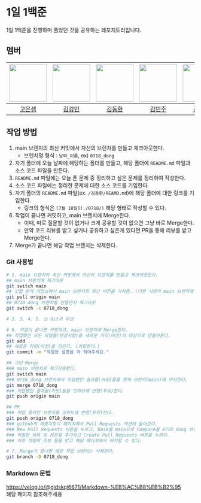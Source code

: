 # 1일 1백준
1일 1백준을 진행하며 풀었던 것을 공유하는 레포지토리입니다.

## 멤버
| [<img src="https://github.com/Koeunsaem.png" width="100px">](https://github.com/Koeunsaem) | [<img src="https://github.com/dobbymin.png" width="100px">](https://github.com/dobbymin) | [<img src="https://github.com/gidskql6671.png" width="100px">](https://github.com/gidskql6671) | [<img src="https://github.com/manjookim.png" width="100px">](https://github.com/manjookim) | [<img src="https://github.com/ppocchi.png" width="100px">](https://github.com/ppocchi) | [<img src="https://github.com/looksambrook.png" width="100px">](https://github.com/looksambrook) | [<img src="https://github.com/zrhmg0b71.png" width="100px">](https://github.com/zrhmg0b71) | [<img src="https://github.com/chaennlee.png" width="100px">](https://github.com/chaennlee) |
| :-----: | :-----: | :-----: | :-----: | :-----: | :-----: | :-----: | :-----: |
| [고은샘](./고은샘) | [김강민](./김강민) | [김동환](./김동환) | [김민주](./김민주) | [김아진](./김아진) | [박채빈](./박채빈) | [송나흔](./송나흔) | [이채은](./이채은) |

## 작업 방법
1. main 브렌치의 최신 커밋에서 자신의 브렌치를 만들고 체크아웃한다.
    - 브렌치명 형식 : `날짜_이름`, ex) `0718_dong`
2. 자기 폴더에 오늘 날짜에 해당하는 폴더를 만들고, 해당 폴더에 `README.md` 파일과 소스 코드 파일을 만든다.
3. `README.md` 파일에는 오늘 푼 문제 중 정리하고 싶은 문제를 정리하여 작성한다.
4. 소스 코드 파일에는 정리한 문제에 대한 소스 코드를 기입한다.
5. 자기 폴더의 `README.md` 파일(ex. `/김동환/REAMD.md`)에 해당 폴더에 대한 링크를 기입한다.
    - 링크의 형식은 `[7월 18일](./0718/)` 해당 형태로 작성할 수 있다.
6. 작업이 끝나면 커밋하고, main 브렌치에 Merge한다.
    - 이때, 따로 질문할 것이 없거나 크게 공유할 것이 없으면 그냥 바로 Merge한다.
    - 만약 코드 리뷰를 받고 싶거나 공유하고 싶은게 있다면 PR을 통해 리뷰를 받고 Merge한다.
7. Merge가 끝나면 해당 작업 브렌치는 삭제한다.

### Git 사용법
``` bash
# 1. main 브렌치의 최신 커밋에서 자신의 브렌치를 만들고 체크아웃한다.
## main 브렌치에 체크아웃
git switch main
## 깃헙 원격 저장소에서 main 브렌치의 최신 버전을 가져옴. (다른 사람이 main 브렌치에 새로운 커밋을 머지했을 수 있으니)
git pull origin main
## 0718_dong 브렌치를 만들면서 체크아웃
git switch -c 0718_dong

# 2. 3. 4. 5. 는 Git과 무관

# 6. 작업이 끝나면 커밋하고, main 브렌치에 Merge한다.
## 작업했던 모든 파일들(변경사항)을 새로운 커밋(버전)의 대상으로 만들어준다.
git add .
## 새로운 커밋(버전)을 만든다. (커밋한다.)
git commit -m "적절한 설명을 꼭 적어주세요."

## 그냥 Merge
### main 브렌치로 체크아웃한다.
git switch main
### 0718_dong 브렌치에서 작업했던 결과물(커밋)들을 현재 브렌치(main)에 머지한다.
git merge 0718_dong
### 작업했던 결과물(커밋)들을 깃허브에 반영(푸쉬)한다.
git push origin main

## PR
### 작업 중이던 브렌치를 깃허브에 반영(푸쉬)한다.
git push origin 0718_dong
### github의 레포지토리 페이지에서 Pull Requests 섹션에 들어간다.
### New Pull Requests 버튼을 누르고, Base를 main으로 Compare를 0718_dong 브렌치로 설정한다.
### 적절한 제목 및 본문을 추가하고 Create Pull Requests 버튼을 누른다.
### 이후 적절히 리뷰 등을 받고 해당 페이지에서 머지할 수 있다.

# 7. Merge가 끝나면 해당 작업 브렌치는 삭제한다.
git branch -D 0718_dong
```

### Markdown 문법
<https://velog.io/@gidskql6671/Markdown-%EB%AC%B8%EB%B2%95>  
해당 페이지 참조해주세용
